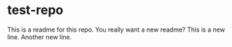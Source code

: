 # test-repo
This is a readme for this repo.
You really want a new readme?
This is a new line.
Another new line.
